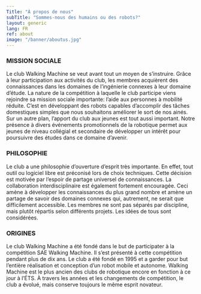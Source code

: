 ```yaml
---
Title: "À propos de nous"
subTitle: "Sommes-nous des humains ou des robots?"
layout: generic
lang: FR
ref: about
image: "/banner/aboutus.jpg"
---
```


### MISSION SOCIALE
Le club Walking Machine se veut avant tout un moyen de s’instruire. Grâce à leur participation aux activités du club, les membres acquièrent des connaissances dans les domaines de l’ingénierie connexes à leur domaine d’étude. La nature de la compétition à laquelle le club participe viens rejoindre sa mission sociale importante: l’aide aux personnes à mobilité réduite. C’est en développant des robots capables d’accomplir des tâches domestiques simples que nous souhaitons améliorer le sort de nos ainés. Sur un autre plan, l’apport du club aux jeunes est tout aussi important. Notre présence à divers événements promotionnels de la robotique permet aux jeunes de niveau collégial et secondaire de développer un intérêt pour poursuivre des études dans ce domaine d’avenir.

### PHILOSOPHIE
Le club a une philosophie d’ouverture d’esprit très importante. En effet, tout outil ou logiciel libre est préconisé lors de choix techniques. Cette décision est motivée par l’espoir de partage universel de connaissances. La collaboration interdisciplinaire est également fortement encouragée. Ceci amène à développer les connaissances du plus grand nombre et amène un partage de savoir des domaines connexes qui, autrement, ne serait que difficilement accessible. Les membres ne sont pas séparés par discipline, mais plutôt répartis selon différents projets. Les idées de tous sont considérées.

### ORIGINES
Le club Walking Machine a été fondé dans le but de participater à la compétition SAE Walking Machine. Il s’est présenté à cette compétition pendant plus de dix ans. Le club a été fondé en 1995 et a garder pour but l’entière réalisation et conception d’un robot mobile et autonome. Walking Machine est le plus ancien des clubs de robotique encore en fonction à ce jour à l’ÉTS. À travers les années et les changements de compétition, le club a évolué, mais conserve toujours le même esprit novateur.

